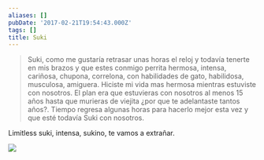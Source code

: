 ```yaml
---
aliases: []
pubDate: '2017-02-21T19:54:43.000Z'
tags: []
title: Suki
---
```


> Suki, como me gustaría retrasar unas horas el reloj y todavía tenerte en mis brazos y que estes conmigo perrita hermosa, intensa, cariñosa, chupona, correlona, con habilidades de gato, habilidosa, musculosa, amiguera. Hiciste mi vida mas hermosa mientras estuviste con nosotros. El plan era que estuvieras con nosotros al menos 15 años hasta que murieras de viejita ¿por que te adelantaste tantos años?. Tiempo regresa algunas horas para hacerlo mejor esta vez y que esté todavía Suki con nosotros.

Limitless suki, intensa, sukino, te vamos a extrañar.

<a href="https://goo.gl/photos/wwVA9jrFBvAMnMDo6"><img src="https://lh3.googleusercontent.com/ZpOLd0K-MXRtn5sGwsvNIY9bgMDxPyqJhGvPC9YwKaTZMWktZMhNDAygrfP3ccSDOndVHGXMOA1yUDmbc542aIjxyhJaqBHxw7ODoyRcpnX2n-yQoFG4XITe1Wi4Qw53WoWE_BRBN9r_DcjJ-tHs1GoKS0eAHxrCMdkI44pr2f-b1WrziS21ER4-EMnDTT6SAyFefL2VWBwHTUUOEuQRHil1A4-iBWRMYyxAJyRKZVCLgJZtbL5BOPt3U7ANddcg2HDelHTNcP20cFJUzAcCWuxozpYsQgz0aa659-bWMqjSKlzHafZYXVWBegV3moW8TS4a3oHQC5fF2yZkuQhyf046z-Mze0sAPhUuUHFlKpck2AAVpHmeNgcJZB8QsH0hShcmhVNWUxksqAvcPC10y4jl_yFqbQDE7bhPM48LjWuW73mwMK7uvIHNdImEOgN3XsR8wZ4Dxdu6x4q5bs7sFJLp0_P5rPJnMEHLYuGs5RP_lvIjWwYZMB3iHlg7Go385MS26Iw7pblzISsKSx4zR42ujCqH7iRLRhU3BWz0w1UP8fpueM5rC4Meq6nkQwmff7OXJJ1LwYjrEndWWXFY0ofUljTBJvn3_sB_JKBzwachkmoxi3uGCPXzjEk7ylBAN-AVZkUSRB0BRX7uvF8JZ88aXgp3oH36KlxxmPijMHw=w571-h321-no"></a>